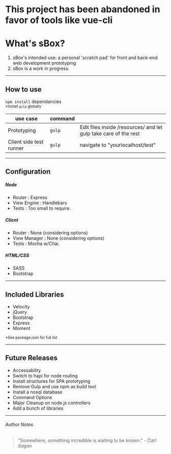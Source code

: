 # This project has been abandoned in favor of tools like vue-cli

# What's sBox?
1. sBox's intended use: a personal 'scratch pad' for front and back-end web development prototyping
2. sBox is a work in progress.

<hr>

## How to use
`npm install` dependancies<br/>
<sup>*Install `gulp` globally</sup>

 use case | command | &nbsp;
------------ | ------------- | -------------
 Prototyping | `gulp` | Edit files inside /resources/ and let gulp take care of the rest
 Client side test runner | `gulp` | navigate to "yourlocalhost/test"

<hr>

## Configuration
##### Node
+ Router : Express
+ View Engine : Handlebars
+ Tests : Too small to require.

##### Client
+ Router : None (considering options)
+ View Manager : None (considering options)
+ Tests : Mocha w/Chai.

##### HTML/CSS
+ SASS
+ Bootstrap

<hr>

## Included Libraries
+ Velocity
+ jQuery
+ Bootstrap
+ Express
+ Moment

<sup>*See package.json for full list</sup>

<hr>

## Future Releases
+ Accessability
+ Switch to hapi for node routing
+ Install structures for SPA prototyping
+ Remove Gulp and use npm as build tool
+ Install a nosql database
+ Command Options
+ Major Cleanup on node.js controllers
+ Add a bunch of libraries

<hr>

###### Author Notes
> "Somewhere, something incredible is waiting to be known." - <em>Carl Sagan</em>
